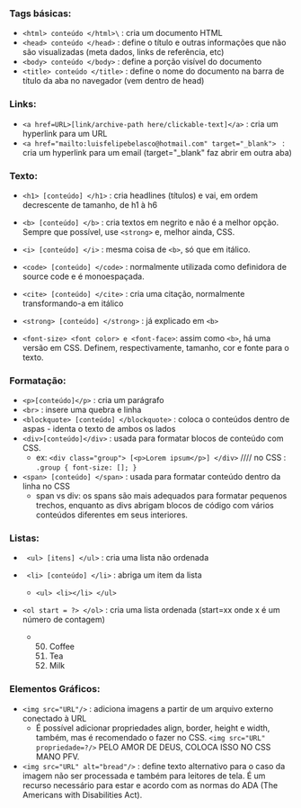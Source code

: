 ### Tags básicas:

+  ``<html> conteúdo </html>\`` : cria um documento HTML
+ ``<head> conteúdo </head>`` : define o título e outras informações que não são visualizadas (meta dados, links de referência, etc)
+ ``<body> conteúdo </body>`` : define a porção visível do documento
+ ``<title> conteúdo </title>`` : define o nome do documento na barra de título da aba no navegador (vem dentro de head)





### Links:

+ ``<a href=URL>[link/archive-path here/clickable-text]</a>`` : cria um hyperlink para um URL
+ ``<a href="mailto:luisfelipebelasco@hotmail.com" target="_blank"> `` : cria um hyperlink para um email (target="_blank" faz abrir em outra aba)





### Texto: 

+ ``<h1> [conteúdo] </h1>`` : cria headlines (títulos) e vai, em ordem decrescente de tamanho, de h1 à h6

+ ``<b> [conteúdo] </b>`` : cria textos em negrito e não é a melhor opção. Sempre que possível, use ``<strong>`` e, melhor ainda, CSS.
+ ``<i> [conteúdo] </i>`` : mesma coisa de ``<b>``, só que em itálico.
+ ``<code> [conteúdo] </code>`` : normalmente utilizada como definidora de source code e é monoespaçada.
+ ``<cite> [conteúdo] </cite>`` : cria uma citação, normalmente transformando-a em itálico
+ ``<strong> [conteúdo] </strong>`` : já explicado em ``<b>``
+ ``<font-size> <font color> e <font-face>``: assim como ``<b>``, há uma versão em CSS. Definem, respectivamente, tamanho, cor e fonte para o texto.  



### Formatação: 

+ ``<p>[conteúdo]</p>`` : cria um parágrafo
+ ``<br>`` : insere uma quebra e linha
+ ``<blockquote> [conteúdo] </blockquote>`` : coloca o conteúdos dentro de aspas - identa o texto de ambos os lados
+ ``<div>[conteúdo]</div>`` : usada para formatar blocos de conteúdo com CSS. 
  + ex: ``<div class="group"> [<p>Lorem ipsum</p>] </div>`` //// no CSS : ``.group { font-size: []; }``
+ ``<span> [conteúdo] </span>`` : usada para formatar conteúdo dentro da linha no CSS
  + span vs div: os spans são mais adequados para formatar pequenos trechos, enquanto as divs abrigam blocos de código com vários conteúdos diferentes em seus interiores.





### Listas: 

+ `` <ul> [itens] </ul>`` : cria uma lista não ordenada

+ `` <li> [conteúdo] </li>`` : abriga um item da lista

  + ``<ul> <li></li> </ul>``

+ ``<ol start = ?> </ol>`` : cria uma lista ordenada (start=xx onde x é um número de contagem)

  + <ol start="50">
     <li>Coffee</li>
     <li>Tea</li>
     <li>Milk</li>
    </ol>





### Elementos Gráficos:

+ ``<img src="URL"/>`` : adiciona imagens a partir de um arquivo externo conectado à URL
  + É possível adicionar propriedades align, border, height e width, também, mas é recomendado o fazer no CSS.  ``<img src="URL" propriedade=?/>`` PELO AMOR DE DEUS, COLOCA ISSO NO CSS MANO PFV.
+ ``<img src="URL" alt="bread"/>`` : define texto alternativo para o caso da imagem não ser processada e também para leitores de tela. É um recurso necessário para estar e acordo com as normas do ADA (The Americans with Disabilities Act).











